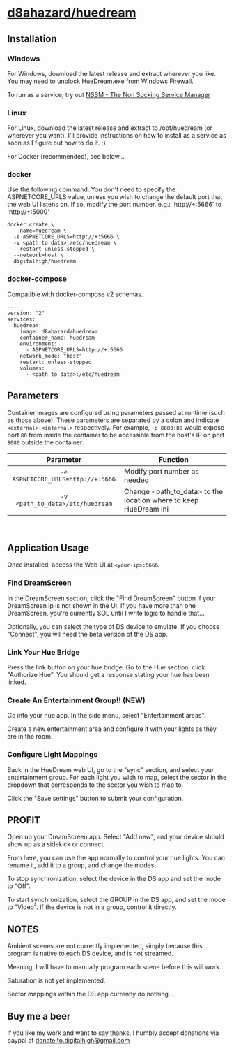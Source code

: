 # [d8ahazard/huedream](https://github.com/d8ahazard/huedream)

## Installation

### Windows
For Windows, download the latest release and extract wherever you like. You may need to unblock HueDream.exe from Windows Firewall.

To run as a service, try out [NSSM - The Non Sucking Service Manager](http://nssm.cc/)

### Linux
For Linux, download the latest release and extract to /opt/huedream (or wherever you want). I'll provide instructions on how to install as a service
as soon as I figure out how to do it. ;)

For Docker (recommended), see below...

### docker

Use the following command. You don't need to specify the ASPNETCORE_URLS value, unless you wish to change the default
port that the web UI listens on. If so, modify the port number. e.g.: 'http://+:5666' to 'http://+:5000'

```
docker create \
  --name=huedream \
  -e ASPNETCORE_URLS=http://+:5666 \
  -v <path to data>:/etc/huedream \ 
  --restart unless-stopped \
  --network=host \
  digitalhigh/huedream
```


### docker-compose

Compatible with docker-compose v2 schemas.

```
---
version: "2"
services:
  huedream:
    image: d8ahazard/huedream
    container_name: huedream
    environment:
      - ASPNETCORE_URLS=http://+:5666
    network_mode: "host"
    restart: unless-stopped
	volumes:
      - <path to data>:/etc/huedream
```

## Parameters

Container images are configured using parameters passed at runtime (such as those above). These parameters are separated by a colon and indicate `<external>:<internal>` respectively. For example, `-p 8080:80` would expose port `80` from inside the container to be accessible from the host's IP on port `8080` outside the container.

| Parameter | Function |
| :----: | --- |
| `-e ASPNETCORE_URLS=http://+:5666` | Modify port number as needed |
| `-v <path_to_data>/etc/huedream` | Change <path_to_data> to the location where to keep HueDream ini |




&nbsp;
## Application Usage

Once installed, access the Web UI at `<your-ip>:5666`.

### Find DreamScreen
In the DreamScreen section, click the "Find DreamScreen" button if your DreamScreen ip is not shown in the UI. If you have more than one DreamScreen, you're currently SOL until I write logic to handle that...

Optionally, you can select the type of DS device to emulate. If you choose "Connect", you wll need the beta version of the DS app.

### Link Your Hue Bridge
Press the link button on your hue bridge. Go to the Hue section, click "Authorize Hue". You should get a response stating your hue has been linked.

### Create An Entertainment Group!! (NEW)
Go into your hue app. In the side menu, select "Entertainment areas".

Create a new entertainment area and configure it with your lights as they are in the room.

### Configure Light Mappings
Back in the HueDream web UI, go to the "sync" section, and select your entertainment group.
For each light you wish to map, select the sector in the dropdown that corresponds to the sector you wish to map to.

Click the "Save settings" button to submit your configuration.

## PROFIT

Open up your DreamScreen app. Select "Add new", and your device should show up as a sidekick or connect. 

From here, you can use the app normally to control your hue lights. You can rename it, add it to a group, and change the modes.

To stop synchronization, select the device in the DS app and set the mode to "Off".

To start synchronization, select the GROUP in the DS app, and set the mode to "Video". If the device is not in a group, control it directly.

## NOTES

Ambient scenes are not currently implemented, simply because this program is native to each DS device, and is not streamed.

Meaning, I will have to manually program each scene before this will work.


Saturation is not yet implemented. 


Sector mappings within the DS app currently do nothing...


## Buy me a beer

If you like my work and want to say thanks, I humbly accept donations via paypal at donate.to.digitalhigh@gmail.com
